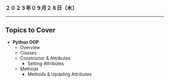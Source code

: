 ### ２０２３年０９月２８日（木）

---

## Topics to Cover

- **Python OOP**
    - Overview
    - Classes
    - Constructor & Attributes
        - Setting Attributes
    - Methods
        - Methods & Updating Attributes

